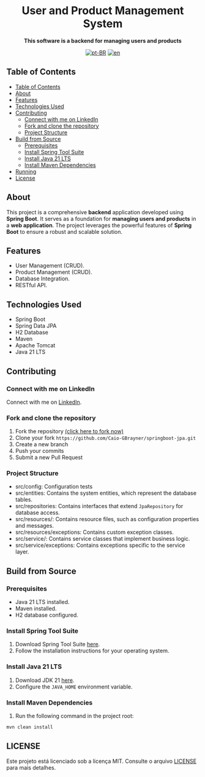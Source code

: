<div align="center">

<h1 align="center">User and Product Management System</h1>

<p align="center">
    <strong>This software is a backend for managing users and products</strong>
</p>

[![pt-BR](https://img.shields.io/badge/lang-pt--BR-green.svg)](./docs/README.pt-BR.md)
[![en](https://img.shields.io/badge/lang-en-red.svg)](./README.md)

</div>

## Table of Contents

- [Table of Contents](#table-of-contents)
- [About](#-about)
- [Features](#-features)
- [Technologies Used](#-technologies-used)
- [Contributing](#-contributing)
  - [Connect with me on LinkedIn](#-connect-with-me-on-linkedin)
  - [Fork and clone the repository](#-fork-and-clone-the-repository)
  - [Project Structure](#-project-structure)
- [Build from Source](#-build-from-source)
  - [Prerequisites](#prerequisites)
  - [Install Spring Tool Suite](#install-spring-tool-suite)
  - [Install Java 21 LTS](#install-java-21-lts)
  - [Install Maven Dependencies](#install-maven-dependencies)
- [Running](#running)
- [License](#license)

## About
This project is a comprehensive **backend** application developed using **Spring Boot**. It serves as a foundation for **managing users and products** in a **web application**. The project leverages the powerful features of **Spring Boot** to ensure a robust and scalable solution.

## Features

- User Management (CRUD).
- Product Management (CRUD).
- Database Integration.
- RESTful API.

## Technologies Used

- Spring Boot
- Spring Data JPA
- H2 Database
- Maven
- Apache Tomcat
- Java 21 LTS

## Contributing

### Connect with me on LinkedIn

Connect with me on [LinkedIn](https://www.linkedin.com/in/caiogomesbrayner).

### Fork and clone the repository

1. Fork the repository [(click here to fork now)](https://github.com/Caio-GBrayner/springboot-jpa)
2. Clone your fork `https://github.com/Caio-GBrayner/springboot-jpa.git`
3. Create a new branch
4. Push your commits
5. Submit a new Pull Request

### Project Structure

- src/config: Configuration tests
- src/entities: Contains the system entities, which represent the database tables.
- src/repositories: Contains interfaces that extend `JpaRepository` for database access.
- src/resources/: Contains resource files, such as configuration properties and messages.
- src/resources/exceptions: Contains custom exception classes.
- src/service/: Contains service classes that implement business logic.
- src/service/exceptions: Contains exceptions specific to the service layer.

## Build from Source

### Prerequisites

- Java 21 LTS installed.
- Maven installed.
- H2 database configured.

### Install Spring Tool Suite

1. Download Spring Tool Suite [here](https://spring.io/tools).
2. Follow the installation instructions for your operating system.

### Install Java 21 LTS

1. Download JDK 21 [here](https://www.oracle.com/java/technologies/javase-jdk21-downloads.html).
2. Configure the `JAVA_HOME` environment variable.

### Install Maven Dependencies

1. Run the following command in the project root:
```bash
mvn clean install
```

## LICENSE

Este projeto está licenciado sob a licença MIT. Consulte o arquivo [LICENSE](LICENSE) para mais detalhes.